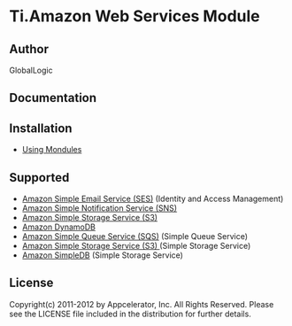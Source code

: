 # Ti.Amazon Web Services Module

## Author

GlobalLogic

## Documentation

## Installation

* [ Using Mondules ]( http://docs.appcelerator.com/titanium/2.1/index.html#!/guide/Using_Modules )

## Supported

 * [Amazon Simple Email Service (SES)](https://github.com/SaltwaterC/aws2js/wiki/IAM-Client) (Identity and Access Management)
 * [Amazon Simple Notification Service (SNS) ](https://github.com/SaltwaterC/aws2js/wiki/Auto-Scaling-Client)
 * [Amazon Simple Storage Service (S3) ](https://github.com/SaltwaterC/aws2js/wiki/CloudWatch-Client)
 * [Amazon DynamoDB](https://github.com/SaltwaterC/aws2js/wiki/ElastiCache-Client)
 * [Amazon Simple Queue Service (SQS)](https://github.com/SaltwaterC/aws2js/wiki/SQS-Client) (Simple Queue Service)
 * [Amazon Simple Storage Service (S3)  ](https://github.com/SaltwaterC/aws2js/wiki/S3-Client) (Simple Storage Service)
 * [Amazon SimpleDB](https://github.com/SaltwaterC/aws2js/wiki/S3-Client) (Simple Storage Service)

## License

Copyright(c) 2011-2012 by Appcelerator, Inc. All Rights Reserved. Please see the LICENSE file included in the distribution for further details.

